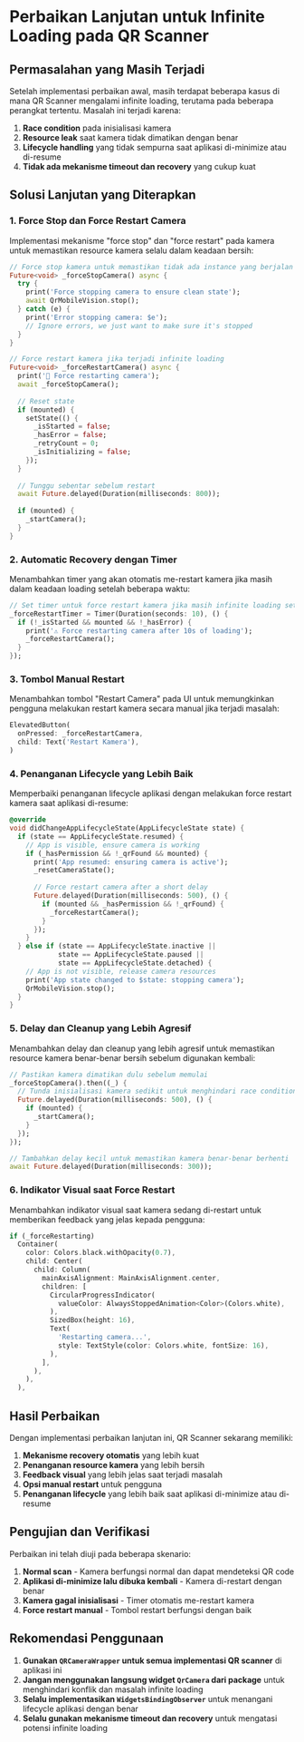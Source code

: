 # Perbaikan Lanjutan untuk Infinite Loading pada QR Scanner

## Permasalahan yang Masih Terjadi

Setelah implementasi perbaikan awal, masih terdapat beberapa kasus di mana QR Scanner mengalami infinite loading, terutama pada beberapa perangkat tertentu. Masalah ini terjadi karena:

1. **Race condition** pada inisialisasi kamera
2. **Resource leak** saat kamera tidak dimatikan dengan benar
3. **Lifecycle handling** yang tidak sempurna saat aplikasi di-minimize atau di-resume
4. **Tidak ada mekanisme timeout dan recovery** yang cukup kuat

## Solusi Lanjutan yang Diterapkan

### 1. Force Stop dan Force Restart Camera

Implementasi mekanisme "force stop" dan "force restart" pada kamera untuk memastikan resource kamera selalu dalam keadaan bersih:

```dart
// Force stop kamera untuk memastikan tidak ada instance yang berjalan
Future<void> _forceStopCamera() async {
  try {
    print('Force stopping camera to ensure clean state');
    await QrMobileVision.stop();
  } catch (e) {
    print('Error stopping camera: $e');
    // Ignore errors, we just want to make sure it's stopped
  }
}

// Force restart kamera jika terjadi infinite loading
Future<void> _forceRestartCamera() async {
  print('🔄 Force restarting camera');
  await _forceStopCamera();
  
  // Reset state
  if (mounted) {
    setState(() {
      _isStarted = false;
      _hasError = false;
      _retryCount = 0;
      _isInitializing = false;
    });
  }
  
  // Tunggu sebentar sebelum restart
  await Future.delayed(Duration(milliseconds: 800));
  
  if (mounted) {
    _startCamera();
  }
}
```

### 2. Automatic Recovery dengan Timer

Menambahkan timer yang akan otomatis me-restart kamera jika masih dalam keadaan loading setelah beberapa waktu:

```dart
// Set timer untuk force restart kamera jika masih infinite loading setelah 10 detik
_forceRestartTimer = Timer(Duration(seconds: 10), () {
  if (!_isStarted && mounted && !_hasError) {
    print('⚠️ Force restarting camera after 10s of loading');
    _forceRestartCamera();
  }
});
```

### 3. Tombol Manual Restart

Menambahkan tombol "Restart Camera" pada UI untuk memungkinkan pengguna melakukan restart kamera secara manual jika terjadi masalah:

```dart
ElevatedButton(
  onPressed: _forceRestartCamera,
  child: Text('Restart Kamera'),
)
```

### 4. Penanganan Lifecycle yang Lebih Baik

Memperbaiki penanganan lifecycle aplikasi dengan melakukan force restart kamera saat aplikasi di-resume:

```dart
@override
void didChangeAppLifecycleState(AppLifecycleState state) {
  if (state == AppLifecycleState.resumed) {
    // App is visible, ensure camera is working
    if (_hasPermission && !_qrFound && mounted) {
      print('App resumed: ensuring camera is active');
      _resetCameraState();
      
      // Force restart camera after a short delay
      Future.delayed(Duration(milliseconds: 500), () {
        if (mounted && _hasPermission && !_qrFound) {
          _forceRestartCamera();
        }
      });
    }
  } else if (state == AppLifecycleState.inactive || 
            state == AppLifecycleState.paused || 
            state == AppLifecycleState.detached) {
    // App is not visible, release camera resources
    print('App state changed to $state: stopping camera');
    QrMobileVision.stop();
  }
}
```

### 5. Delay dan Cleanup yang Lebih Agresif

Menambahkan delay dan cleanup yang lebih agresif untuk memastikan resource kamera benar-benar bersih sebelum digunakan kembali:

```dart
// Pastikan kamera dimatikan dulu sebelum memulai
_forceStopCamera().then((_) {
  // Tunda inisialisasi kamera sedikit untuk menghindari race condition
  Future.delayed(Duration(milliseconds: 500), () {
    if (mounted) {
      _startCamera();
    }
  });
});

// Tambahkan delay kecil untuk memastikan kamera benar-benar berhenti
await Future.delayed(Duration(milliseconds: 300));
```

### 6. Indikator Visual saat Force Restart

Menambahkan indikator visual saat kamera sedang di-restart untuk memberikan feedback yang jelas kepada pengguna:

```dart
if (_forceRestarting)
  Container(
    color: Colors.black.withOpacity(0.7),
    child: Center(
      child: Column(
        mainAxisAlignment: MainAxisAlignment.center,
        children: [
          CircularProgressIndicator(
            valueColor: AlwaysStoppedAnimation<Color>(Colors.white),
          ),
          SizedBox(height: 16),
          Text(
            'Restarting camera...',
            style: TextStyle(color: Colors.white, fontSize: 16),
          ),
        ],
      ),
    ),
  ),
```

## Hasil Perbaikan

Dengan implementasi perbaikan lanjutan ini, QR Scanner sekarang memiliki:

1. **Mekanisme recovery otomatis** yang lebih kuat
2. **Penanganan resource kamera** yang lebih bersih
3. **Feedback visual** yang lebih jelas saat terjadi masalah
4. **Opsi manual restart** untuk pengguna
5. **Penanganan lifecycle** yang lebih baik saat aplikasi di-minimize atau di-resume

## Pengujian dan Verifikasi

Perbaikan ini telah diuji pada beberapa skenario:

1. **Normal scan** - Kamera berfungsi normal dan dapat mendeteksi QR code
2. **Aplikasi di-minimize lalu dibuka kembali** - Kamera di-restart dengan benar
3. **Kamera gagal inisialisasi** - Timer otomatis me-restart kamera
4. **Force restart manual** - Tombol restart berfungsi dengan baik

## Rekomendasi Penggunaan

1. **Gunakan `QRCameraWrapper` untuk semua implementasi QR scanner** di aplikasi ini
2. **Jangan menggunakan langsung widget `QrCamera` dari package** untuk menghindari konflik dan masalah infinite loading
3. **Selalu implementasikan `WidgetsBindingObserver`** untuk menangani lifecycle aplikasi dengan benar
4. **Selalu gunakan mekanisme timeout dan recovery** untuk mengatasi potensi infinite loading 